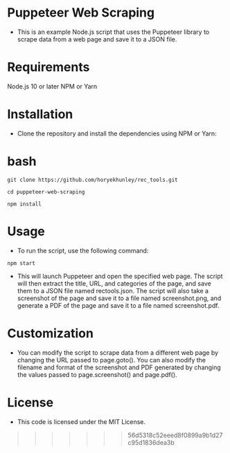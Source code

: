 # Puppeteer Web Scraping
- This is an example Node.js script that uses the Puppeteer library to scrape data from a web page and save it to a JSON file.

# Requirements
Node.js 10 or later
NPM or Yarn

# Installation
- Clone the repository and install the dependencies using NPM or Yarn:

# bash

`git clone https://github.com/horyekhunley/rec_tools.git`

`cd puppeteer-web-scraping`

`npm install`

# Usage
- To run the script, use the following command:

`npm start`

- This will launch Puppeteer and open the specified web page. The script will then extract the title, URL, and categories of the page, and save them to a JSON file named rectools.json. The script will also take a screenshot of the page and save it to a file named screenshot.png, and generate a PDF of the page and save it to a file named screenshot.pdf.

# Customization
- You can modify the script to scrape data from a different web page by changing the URL passed to page.goto(). You can also modify the filename and format of the screenshot and PDF generated by changing the values passed to page.screenshot() and page.pdf().

# License
- This code is licensed under the MIT License.
>>>>>>> 56d5318c52eeed8f0899a9b1d27c95d1836dea3b
